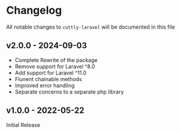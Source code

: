 # Changelog

All notable changes to `cuttly-laravel` will be documented in this file

## v2.0.0 - 2024-09-03

- Complete Rewrite of the package
- Remove support for Laravel ^8.0
- Add support for Laravel ^11.0
- Flunent chainable methods
- Improved error handling
- Separate concerns to a separate php library

## v1.0.0 - 2022-05-22

Initial Release
